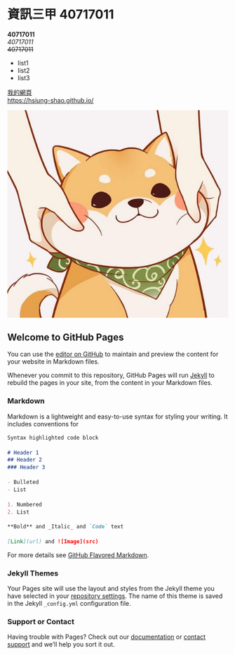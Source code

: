 # 資訊三甲  40717011   
**40717011**  
*40717011*  
~~40717011~~   

* list1
* list2
* list3   

[我的網頁](https://hsiung-shao.github.io/)  
https://hsiung-shao.github.io/   

![](https://raw.githubusercontent.com/Hsiung-Shao/Hsiung-Shao.github.io/main/image/image01.jpg)

## Welcome to GitHub Pages

You can use the [editor on GitHub](https://github.com/Hsiung-Shao/Hsiung-Shao.github.io/edit/main/README.md) to maintain and preview the content for your website in Markdown files.

Whenever you commit to this repository, GitHub Pages will run [Jekyll](https://jekyllrb.com/) to rebuild the pages in your site, from the content in your Markdown files.

### Markdown

Markdown is a lightweight and easy-to-use syntax for styling your writing. It includes conventions for

```markdown
Syntax highlighted code block

# Header 1
## Header 2
### Header 3

- Bulleted
- List

1. Numbered
2. List

**Bold** and _Italic_ and `Code` text

[Link](url) and ![Image](src)
```

For more details see [GitHub Flavored Markdown](https://guides.github.com/features/mastering-markdown/).

### Jekyll Themes

Your Pages site will use the layout and styles from the Jekyll theme you have selected in your [repository settings](https://github.com/Hsiung-Shao/Hsiung-Shao.github.io/settings). The name of this theme is saved in the Jekyll `_config.yml` configuration file.

### Support or Contact

Having trouble with Pages? Check out our [documentation](https://docs.github.com/categories/github-pages-basics/) or [contact support](https://support.github.com/contact) and we’ll help you sort it out.

